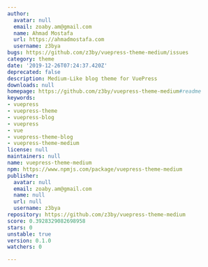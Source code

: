 ```yaml
---
author:
  avatar: null
  email: zoaby.am@gmail.com
  name: Ahmad Mostafa
  url: https://ahmadmostafa.com
  username: z3bya
bugs: https://github.com/z3by/vuepress-theme-medium/issues
category: theme
date: '2019-12-26T07:24:37.420Z'
deprecated: false
description: Medium-Like blog theme for VuePress
downloads: null
homepage: https://github.com/z3by/vuepress-theme-medium#readme
keywords:
- vuepress
- vuepress-theme
- vuepress-blog
- vuepress
- vue
- vuepress-theme-blog
- vuepress-theme-medium
license: null
maintainers: null
name: vuepress-theme-medium
npm: https://www.npmjs.com/package/vuepress-theme-medium
publisher:
  avatar: null
  email: zoaby.am@gmail.com
  name: null
  url: null
  username: z3bya
repository: https://github.com/z3by/vuepress-theme-medium
score: 0.3928329082698958
stars: 0
unstable: true
version: 0.1.0
watchers: 0

---
```


